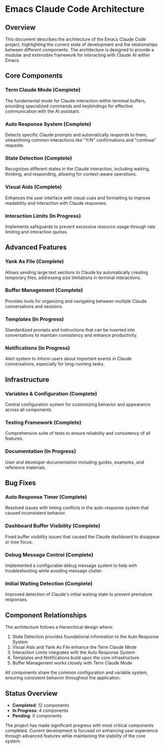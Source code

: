 # Emacs Claude Code Architecture

## Overview
This document describes the architecture of the Emacs Claude Code project, highlighting the current state of development and the relationships between different components. The architecture is designed to provide a modular and extensible framework for interacting with Claude AI within Emacs.

## Core Components

### Term Claude Mode (Complete)
The fundamental mode for Claude interaction within terminal buffers, providing specialized commands and keybindings for effective communication with the AI assistant.

### Auto Response System (Complete)
Detects specific Claude prompts and automatically responds to them, streamlining common interactions like "Y/N" confirmations and "continue" requests.

### State Detection (Complete)
Recognizes different states in the Claude interaction, including waiting, thinking, and responding, allowing for context-aware operations.

### Visual Aids (Complete)
Enhances the user interface with visual cues and formatting to improve readability and interaction with Claude responses.

### Interaction Limits (In Progress)
Implements safeguards to prevent excessive resource usage through rate limiting and interaction quotas.

## Advanced Features

### Yank As File (Complete)
Allows sending large text sections to Claude by automatically creating temporary files, addressing size limitations in terminal interactions.

### Buffer Management (Complete)
Provides tools for organizing and navigating between multiple Claude conversations and sessions.

### Templates (In Progress)
Standardized prompts and instructions that can be inserted into conversations to maintain consistency and enhance productivity.

### Notifications (In Progress)
Alert system to inform users about important events in Claude conversations, especially for long-running tasks.

## Infrastructure

### Variables & Configuration (Complete)
Central configuration system for customizing behavior and appearance across all components.

### Testing Framework (Complete)
Comprehensive suite of tests to ensure reliability and consistency of all features.

### Documentation (In Progress)
User and developer documentation including guides, examples, and reference materials.

## Bug Fixes

### Auto Response Timer (Complete)
Resolved issues with timing conflicts in the auto-response system that caused inconsistent behavior.

### Dashboard Buffer Visibility (Complete)
Fixed buffer visibility issues that caused the Claude dashboard to disappear or lose focus.

### Debug Message Control (Complete)
Implemented a configurable debug message system to help with troubleshooting while avoiding message clutter.

### Initial Waiting Detection (Complete)
Improved detection of Claude's initial waiting state to prevent premature responses.

## Component Relationships

The architecture follows a hierarchical design where:

1. State Detection provides foundational information to the Auto Response System
2. Visual Aids and Yank As File enhance the Term Claude Mode
3. Interaction Limits integrates with the Auto Response System
4. Templates and Notifications build upon the core infrastructure
5. Buffer Management works closely with Term Claude Mode

All components share the common configuration and variable system, ensuring consistent behavior throughout the application.

## Status Overview

- **Completed**: 12 components
- **In Progress**: 4 components
- **Pending**: 0 components

The project has made significant progress with most critical components completed. Current development is focused on enhancing user experience through advanced features while maintaining the stability of the core system.